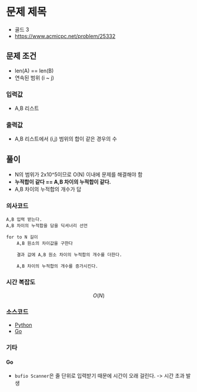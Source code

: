 # 문제 제목

- 골드 3
- https://www.acmicpc.net/problem/25332

## 문제 조건

- len(A) == len(B)
- 연속된 범위 (i ~ j)

### 입력값

- A,B 리스트

### 출력값

- A,B 리스트에서 (i,j) 범위의 합이 같은 경우의 수

## 풀이

- N의 범위가 2x10^5이므로 O(N) 이내에 문제를 해결해야 함
- **누적합이 같다 == A,B 차이의 누적합이 같다.**
- A,B 차이의 누적합의 개수가 답

### 의사코드

```text
A,B 입력 받는다.
A,B 차이의 누적합을 담을 딕셔너리 선언

for to N 길이
    A,B 원소의 차이값을 구한다

    결과 값에 A,B 원소 차이의 누적합의 개수를 더한다.

    A,B 차이의 누적합의 개수를 증가시킨다.
```

### 시간 복잡도

```math
O(N)
```

### 소스코드

- [Python](./25332.py)
- [Go](./25332.go)

### 기타

#### Go

- `bufio Scanner`은 줄 단위로 입력받기 때문에 시간이 오래 걸린다. -> 시간 초과 발생
